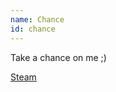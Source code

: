 ```yaml
---
name: Chance
id: chance
---
```

Take a chance on me ;)

[Steam](http://steamcommunity.com/profiles/76561198045708273/)